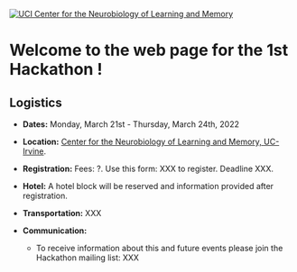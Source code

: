 <a href="https://cnlm.uci.edu/herklotz/"><img alt="UCI Center for the Neurobiology of Learning and Memory" src="https://cnlm.uci.edu/files/2019/07/UCI14_WEB_center_neuro_white.png"></a>

# Welcome to the web page for the 1st Hackathon !

## Logistics

- **Dates:** Monday, March 21st - Thursday, March 24th, 2022

- **Location:** [Center for the Neurobiology of Learning and Memory, UC-Irvine](https://cnlm.uci.edu/directions/). 

- **Registration:** Fees: ?. Use this form: XXX to register. Deadline XXX.

- **Hotel:** A hotel block will be reserved and information provided after registration.

- **Transportation:** XXX 

- **Communication:**
  - To receive information about this and future events please join the Hackathon mailing list: XXX


